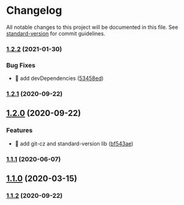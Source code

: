# Changelog

All notable changes to this project will be documented in this file. See [standard-version](https://github.com/conventional-changelog/standard-version) for commit guidelines.

### [1.2.2](https://github.com/yeukfei02/weather-hk-bot/compare/v1.2.1...v1.2.2) (2021-01-30)


### Bug Fixes

* 🐛 add devDependencies ([53458ed](https://github.com/yeukfei02/weather-hk-bot/commit/53458edef088f24d1dd3518bc16e1def1816933b))

### [1.2.1](https://github.com/yeukfei02/weather-hk-bot/compare/v1.2.0...v1.2.1) (2020-09-22)

## [1.2.0](https://github.com/yeukfei02/weather-hk-bot/compare/v1.1.2...v1.2.0) (2020-09-22)


### Features

* 🎸 add git-cz and standard-version lib ([bf543ae](https://github.com/yeukfei02/weather-hk-bot/commit/bf543ae4762d739b1a97f59a5724a67012c09b22))

### [1.1.1](https://github.com/yeukfei02/weather-hk-bot/compare/v1.1.0...v1.1.1) (2020-06-07)

## [1.1.0](https://github.com/yeukfei02/weather-hk-bot/compare/v1.0.9...v1.1.0) (2020-03-15)

### [1.1.2](https://github.com/yeukfei02/weather-hk-bot/compare/v1.0.9...v1.1.2) (2020-09-22)
